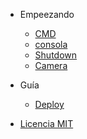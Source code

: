 
- Empeezando

  - [CMD](es/README.md)
  - [consola](es/console.md)
  - [Shutdown](es/shutdown.md)
  - [Camera](es/camera.md)

- Guía

  - [Deploy](es/deploy.md)

- [Licencia MIT](es/license.md)
